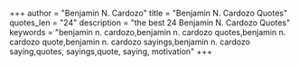 +++
author = "Benjamin N. Cardozo"
title = "Benjamin N. Cardozo Quotes"
quotes_len = "24"
description = "the best 24 Benjamin N. Cardozo Quotes"
keywords = "benjamin n. cardozo,benjamin n. cardozo quotes,benjamin n. cardozo quote,benjamin n. cardozo sayings,benjamin n. cardozo saying,quotes, sayings,quote, saying, motivation"
+++
